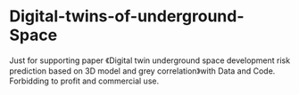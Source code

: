 # Digital-twins-of-underground-Space
Just for supporting paper 《Digital twin underground space development risk prediction based on 3D model and grey correlation》with Data and Code. Forbidding to profit and commercial use.
